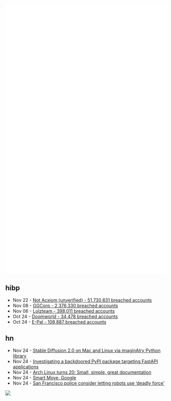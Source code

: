 ![Metrics](https://raw.githubusercontent.com/phixion/phixion/master/metrics.svg)

## hibp

<!--
for https://github.com/phixion/phixion/blob/main/.github/workflows/feeds.yml
-->
<!--START_SECTION:haveibeenpwnd-->
- Nov 22 - [Not Acxiom (unverified) - 51,730,831 breached accounts](https://haveibeenpwned.com/PwnedWebsites#NotAcxiom)
- Nov 08 - [GGCorp - 2,376,330 breached accounts](https://haveibeenpwned.com/PwnedWebsites#GGCorp)
- Nov 06 - [Lolzteam - 398,011 breached accounts](https://haveibeenpwned.com/PwnedWebsites#Lolzteam)
- Oct 24 - [Doomworld - 34,478 breached accounts](https://haveibeenpwned.com/PwnedWebsites#Doomworld)
- Oct 24 - [E-Pal - 108,887 breached accounts](https://haveibeenpwned.com/PwnedWebsites#EPal)
<!--END_SECTION:haveibeenpwnd-->

## hn

<!--
for https://github.com/phixion/phixion/blob/main/.github/workflows/feeds.yml
-->
<!--START_SECTION:hn-->
- Nov 24 - [Stable Diffusion 2.0 on Mac and Linux via imaginAIry Python library](https://github.com/brycedrennan/imaginAIry)
- Nov 24 - [Investigating a backdoored PyPI package targeting FastAPI applications](https://securitylabs.datadoghq.com/articles/malicious-pypi-package-fastapi-toolkit/)
- Nov 24 - [Arch Linux turns 20: Small, simple, great documentation](https://www.theregister.com/2022/03/15/arch_linux_20/)
- Nov 24 - [Smart Move, Google](https://garrit.xyz/posts/2022-11-24-smart-move-google)
- Nov 24 - [San Francisco police consider letting robots use ‘deadly force’](https://www.theverge.com/2022/11/23/23475817/san-francisco-police-department-robots-deadly-force)
<!--END_SECTION:hn-->

<!--
for https://yhype.me
-->
![](https://hit.yhype.me/github/profile?user_id=13013670)
